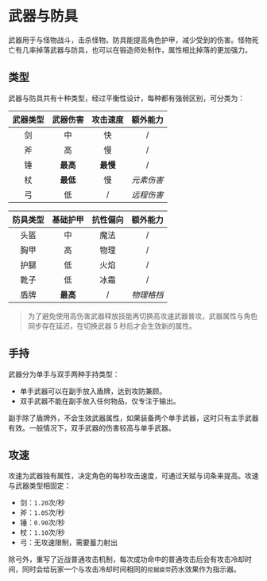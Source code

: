 # 武器与防具

武器用于与怪物战斗，击杀怪物。防具能提高角色护甲，减少受到的伤害。怪物死亡有几率掉落武器与防具，也可以在锻造师处制作，属性相比掉落的更加强力。

## 类型

武器与防具共有十种类型，经过平衡性设计，每种都有强弱区别，可分类为：

<!-- panels:start -->
<!-- div:left-panel -->
| 武器类型 | 武器伤害 | 攻击速度 |  额外能力  |
|:--------:|:--------:|:--------:|:----------:|
|    剑    |    中    |    快    |      /     |
|    斧    |    高    |    慢    |      /     |
|    锤    | **最高** | **最慢** |      /     |
|    杖    | **最低** |    慢    | _元素伤害_ |
|    弓    |    低    |     /    | _远程伤害_ |

<!-- div:right-panel -->
| 防具类型 | 基础护甲 | 抗性偏向 |  额外能力  |
|:--------:|:--------:|:--------:|:----------:|
|   头盔   |    中    |   魔法   |      /     |
|   胸甲   |    高    |   物理   |      /     |
|   护腿   |    低    |   火焰   |      /     |
|   靴子   |    低    |   冰霜   |      /     |
|   盾牌   |   **最高**   |     /    | _物理格挡_ |
<!-- panels:end -->

> 为了避免使用高伤害武器释放技能再切换高攻速武器普攻，武器属性与角色同步存在延迟，在切换武器 5 秒后才会生效新的属性。

## 手持

武器分为单手与双手两种手持类型：

- 单手武器可以在副手放入盾牌，达到攻防兼顾。
- 双手武器不能在副手放入任何物品，仅专注于输出。

副手除了盾牌外，不会生效武器属性，如果装备两个单手武器，这时只有主手武器有效。一般情况下，双手武器的伤害较高与单手武器。

## 攻速

攻速为武器独有属性，决定角色的每秒攻击速度，可通过天赋与词条来提高。攻速与武器类型相固定：

- 剑：`1.20`次/秒
- 斧：`1.05`次/秒
- 锤：`0.90`次/秒
- 杖：`1.10`次/秒
- 弓：无攻速限制，需要蓄力射出

除弓外，重写了近战普通攻击机制，每次成功命中的普通攻击后会有攻击冷却时间，同时会给玩家一个与攻击冷却时间相同的`挖掘疲劳`药水效果作为指示器。
